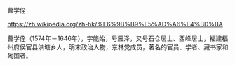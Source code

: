 曹学佺

https://zh.wikipedia.org/zh-hk/%E6%9B%B9%E5%AD%A6%E4%BD%BA

曹学佺（1574年－1646年），字能始，号雁泽，又号石仓居士、西峰居士，福建福州府侯官县洪塘乡人，明末政治人物，东林党成员，著名的官员、学者、藏书家和殉国者。

